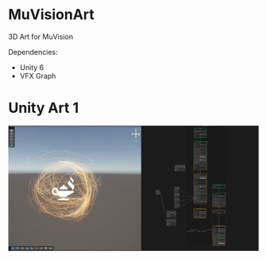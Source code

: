 # MuVisionArt

3D Art for MuVision

Dependencies:
* Unity 6
* VFX Graph

# Unity Art 1

![](Gallery/UnityArt1.JPG)
